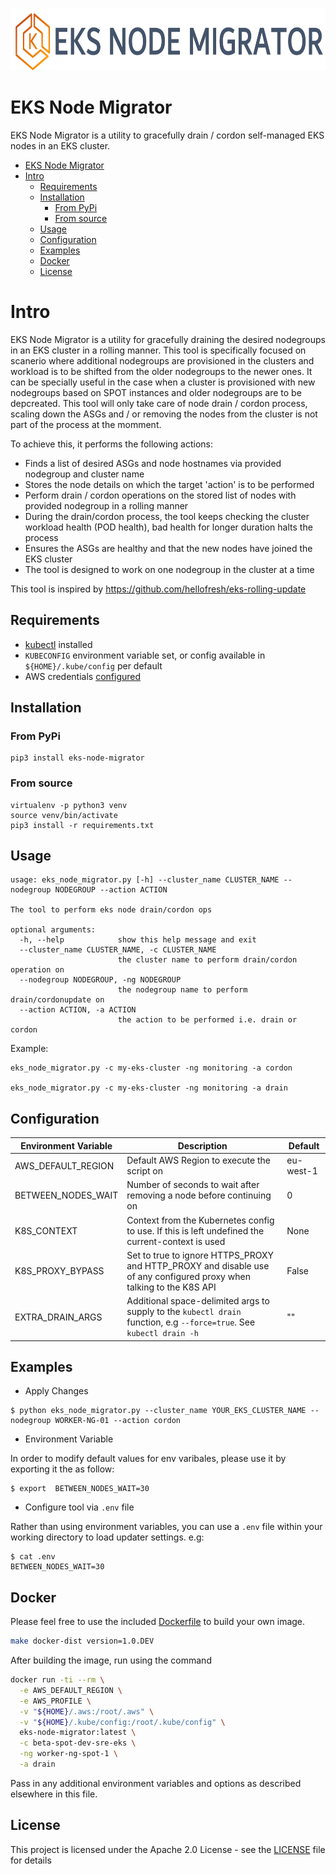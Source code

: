 <p align="left">
  <img height="100px" src="./logo.png"  alt="EKS Node Migrator">
</p>

# EKS Node Migrator

EKS Node Migrator is a utility to gracefully drain / cordon self-managed EKS nodes in an EKS cluster. 

- [EKS Node Migrator](#eks-node-migrator)
- [Intro](#intro)
  - [Requirements](#requirements)
  - [Installation](#installation)
    - [From PyPi](#from-pypi)
    - [From source](#from-source)
  - [Usage](#usage)
  - [Configuration](#configuration)
  - [Examples](#examples)
  - [Docker](#docker)
  - [License](#license)


<a name="intro"></a>
# Intro

EKS Node Migrator is a utility for gracefully draining the desired nodegroups in an EKS cluster in a rolling manner. This tool is specifically focused on scanerio where additional nodegroups are provisioned in the clusters and workload is to be shifted from the older nodegroups to the newer ones. It can be specially useful in the case when a cluster is provisioned with new nodegroups based on SPOT instances and older nodegroups are to be depcreated. This tool will only take care of node drain / cordon process, scaling down the ASGs and / or removing the nodes from the cluster is not part of the process at the momment.

To achieve this, it performs the following actions:

* Finds a list of desired ASGs and node hostnames via provided nodegroup and cluster name
* Stores the node details on which the target 'action' is to be performed
* Perform drain / cordon operations on the stored list of nodes with provided nodegroup in a rolling manner
* During the drain/cordon process, the tool keeps checking the cluster workload health (POD health), bad health for longer duration halts the process 
* Ensures the ASGs are healthy and that the new nodes have joined the EKS cluster
* The tool is designed to work on one nodegroup in the cluster at a time

This tool is inspired by https://github.com/hellofresh/eks-rolling-update

<a name="requirements"></a>
## Requirements

* [kubectl](https://kubernetes.io/docs/tasks/tools/install-kubectl/) installed
* `KUBECONFIG` environment variable set, or config available in `${HOME}/.kube/config` per default
* AWS credentials [configured](https://boto3.amazonaws.com/v1/documentation/api/latest/guide/configuration.html#guide-configuration)

<a name="installation"></a>
## Installation

### From PyPi

```
pip3 install eks-node-migrator
```

### From source

```
virtualenv -p python3 venv
source venv/bin/activate
pip3 install -r requirements.txt
```

<a name="usage"></a>
## Usage

```
usage: eks_node_migrator.py [-h] --cluster_name CLUSTER_NAME --nodegroup NODEGROUP --action ACTION

The tool to perform eks node drain/cordon ops

optional arguments:
  -h, --help            show this help message and exit
  --cluster_name CLUSTER_NAME, -c CLUSTER_NAME
                        the cluster name to perform drain/cordon operation on
  --nodegroup NODEGROUP, -ng NODEGROUP
                        the nodegroup name to perform drain/cordonupdate on
  --action ACTION, -a ACTION
                        the action to be performed i.e. drain or cordon
```

Example:

```
eks_node_migrator.py -c my-eks-cluster -ng monitoring -a cordon

eks_node_migrator.py -c my-eks-cluster -ng monitoring -a drain
```

## Configuration

| Environment Variable      | Description                                                                                                           | Default                                  |
|---------------------------|-----------------------------------------------------------------------------------------------------------------------|------------------------------------------|
| AWS_DEFAULT_REGION        | Default AWS Region to execute the script on                                                                           | eu-west-1                                |
| BETWEEN_NODES_WAIT        | Number of seconds to wait after removing a node before continuing on                                                  | 0                                        |
| K8S_CONTEXT               | Context from the Kubernetes config to use. If this is left undefined the current-context is used                      | None                                     |
| K8S_PROXY_BYPASS          | Set to true to ignore HTTPS_PROXY and HTTP_PROXY and disable use of any configured proxy when talking to the K8S API  | False                                    |
| EXTRA_DRAIN_ARGS          | Additional space-delimited args to supply to the `kubectl drain` function, e.g `--force=true`. See `kubectl drain -h` | ""                                       |


## Examples

* Apply Changes

```
$ python eks_node_migrator.py --cluster_name YOUR_EKS_CLUSTER_NAME --nodegroup WORKER-NG-01 --action cordon
```

* Environment Variable

In order to modify default values for env varibales, please use it by exporting it the as follow:

```
$ export  BETWEEN_NODES_WAIT=30  
```

* Configure tool via `.env` file

Rather than using environment variables, you can use a `.env` file within your working directory to load 
updater settings. e.g:

```
$ cat .env
BETWEEN_NODES_WAIT=30
```

<a name="docker"></a>
## Docker

Please feel free to use the included [Dockerfile](Dockerfile) to build your own image.

```bash
make docker-dist version=1.0.DEV
```

After building the image, run using the command
```bash
docker run -ti --rm \
  -e AWS_DEFAULT_REGION \
  -e AWS_PROFILE \
  -v "${HOME}/.aws:/root/.aws" \
  -v "${HOME}/.kube/config:/root/.kube/config" \
  eks-node-migrator:latest \
  -c beta-spot-dev-sre-eks \
  -ng worker-ng-spot-1 \
  -a drain

```

Pass in any additional environment variables and options as described elsewhere in this file.

<a name="licence"></a>
## License

This project is licensed under the Apache 2.0 License - see the [LICENSE](LICENSE) file for details
